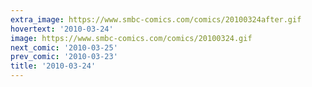 ```yaml
---
extra_image: https://www.smbc-comics.com/comics/20100324after.gif
hovertext: '2010-03-24'
image: https://www.smbc-comics.com/comics/20100324.gif
next_comic: '2010-03-25'
prev_comic: '2010-03-23'
title: '2010-03-24'
---
```


